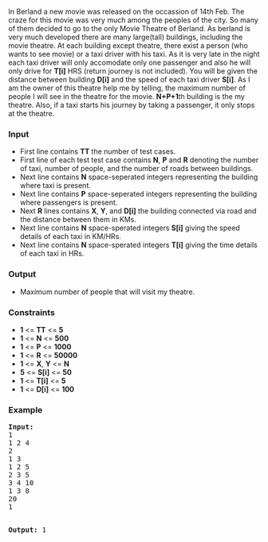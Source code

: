 <p>In Berland a new movie was released on the occassion of 14th Feb. The craze for this movie was very much among the peoples of the city. So many of them decided to go to the only Movie Theatre of Berland. As berland is very much developed there are many large(tall) buildings, including the movie theatre. At each building except theatre, there exist a person (who wants to see movie) or a taxi driver with his taxi. As it is very late in the night each taxi driver will only accomodate only one passenger and also he will only drive for <strong>T[i]</strong> HRS (return journey is not included). You will be given the distance between building <strong>D[i]</strong> and the speed of each taxi driver <strong>S[i]</strong>. As I am the owner of this theatre help me by telling, the maximum number of people I will see in the theatre for the movie. <strong>N+P+1</strong>th building is the my theatre. Also, if a taxi starts his journey by taking a passenger, it only stops at the theatre.</p>
<h3>Input</h3>
<ul>
<li>First line contains <strong>TT</strong> the number of test cases.</li>
<li>First line of each test test case contains <strong>N</strong>, <strong>P</strong> and <strong>R</strong> denoting the number of taxi, number of people, and the number of roads between buildings.</li>
<li>Next line contains <strong>N</strong> space-seperated integers representing the building where taxi is present.</li>
<li>Next line contains <strong>P</strong> space-seperated integers representing the building where passengers is present.</li>
<li>Next <strong>R</strong> lines contains <strong>X</strong>, <strong>Y</strong>, and <strong>D[i]</strong> the building connected via road and the distance between them in KMs.</li>
<li>Next line contains <strong>N</strong> space-sperated integers <strong>S[i]</strong> giving the speed details of each taxi in KM/HRs.</li>
<li>Next line contains <strong>N</strong> space-sperated integers <strong>T[i]</strong> giving the time details of each taxi in HRs.</li>
</ul>
<h3>Output</h3>
<ul>
<li>Maximum number of people that will visit my theatre.</li>
</ul>
<h3>Constraints&nbsp;</h3>
<ul>
<li><strong>1</strong> &lt;= <strong>TT</strong> &lt;= <strong>5</strong></li>
<li><strong>1</strong> &lt;= <strong>N</strong> &lt;= <strong>500</strong></li>
<li><strong>1</strong> &lt;= <strong>P</strong> &lt;= <strong>1000</strong></li>
<li><strong>1</strong> &lt;= <strong>R</strong> &lt;= <strong>50000</strong></li>
<li><strong>1</strong> &lt;= <strong>X</strong>, <strong>Y</strong> &lt;= <strong>N</strong></li>
<li><strong>5</strong> &lt;= <strong>S[i]</strong> &lt;= <strong>50</strong></li>
<li><strong>1</strong> &lt;= <strong>T[i]</strong> &lt;= <strong>5</strong></li>
<li><strong>1</strong> &lt;= <strong>D[i]</strong> &lt;= <strong>100</strong></li>
</ul>
<ul>
</ul>
<h3>Example</h3>
<pre><strong>Input:</strong>
1
1 2 4
2
1 3
1 2 5
2 3 5
3 4 10
1 3 8
20
1

<strong>Output:</strong>
1
</pre>